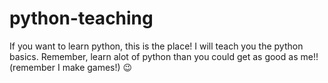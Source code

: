 # python-teaching
If you want to learn python, this is the place!
I will teach you the python basics.
Remember, learn alot of python than you could get as good as me!!(remember I make games!)
😉
